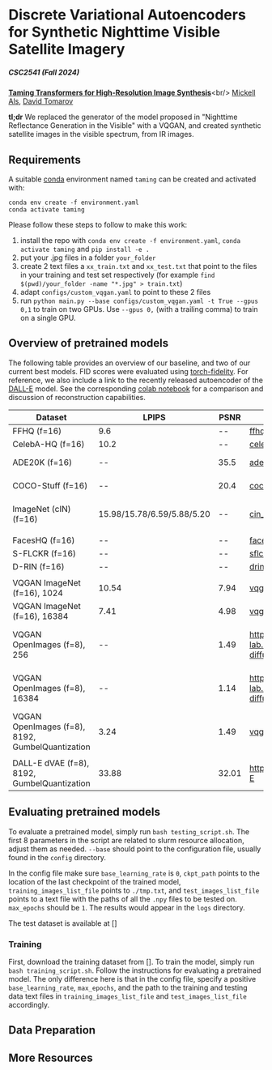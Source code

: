# Discrete Variational Autoencoders for Synthetic Nighttime Visible Satellite Imagery
##### CSC2541 (Fall 2024)

[**Taming Transformers for High-Resolution Image Synthesis**]([https://compvis.github.io/taming-transformers/](https://github.com/Convolution/efficient_ldm.git))<br/>
[Mickell Als](https://github.com/mickyals),
[David Tomarov](https://github.com/Convolution)

**tl;dr** We replaced the generator of the model proposed in "Nighttime Reflectance Generation in the Visible" with a VQGAN, and created synthetic satellite images in the visible spectrum, from IR images.

## Requirements
A suitable [conda](https://conda.io/) environment named `taming` can be created
and activated with:

```
conda env create -f environment.yaml
conda activate taming
```

Please follow these steps to follow to make this work:
1. install the repo with `conda env create -f environment.yaml`, `conda activate taming` and `pip install -e .`
2. put your .jpg files in a folder `your_folder`
3. create 2 text files a `xx_train.txt` and `xx_test.txt` that point to the files in your training and test set respectively (for example `find $(pwd)/your_folder -name "*.jpg" > train.txt`)
4. adapt `configs/custom_vqgan.yaml` to point to these 2 files
5. run `python main.py --base configs/custom_vqgan.yaml -t True --gpus 0,1` to
   train on two GPUs. Use `--gpus 0,` (with a trailing comma) to train on a single GPU.

## Overview of pretrained models
The following table provides an overview of our baseline, and two of our current best models. 
FID scores were evaluated using [torch-fidelity](https://github.com/toshas/torch-fidelity).
For reference, we also include a link to the recently released autoencoder of the [DALL-E](https://github.com/openai/DALL-E) model. 
See the corresponding [colab
notebook](https://colab.research.google.com/github/CompVis/taming-transformers/blob/master/scripts/reconstruction_usage.ipynb)
for a comparison and discussion of reconstruction capabilities.

| Dataset  | LPIPS | PSNR | RMSE |  SSIM | Comments
| ------------- | ------------- | ------------- |-------------  | -------------  |-------------  |
| FFHQ (f=16) | 9.6 | -- | [ffhq_transformer](https://k00.fr/yndvfu95) |  [ffhq_samples](https://k00.fr/j626x093) |
| CelebA-HQ (f=16) | 10.2 | -- | [celebahq_transformer](https://k00.fr/2xkmielf) | [celebahq_samples](https://k00.fr/j626x093) |
| ADE20K (f=16) | -- | 35.5 | [ade20k_transformer](https://k00.fr/ot46cksa) | [ade20k_samples.zip](https://heibox.uni-heidelberg.de/f/70bb78cbaf844501b8fb/) [2k] | evaluated on val split (2k images)
| COCO-Stuff (f=16) | -- | 20.4  | [coco_transformer](https://k00.fr/2zz6i2ce) | [coco_samples.zip](https://heibox.uni-heidelberg.de/f/a395a9be612f4a7a8054/) [5k] | evaluated on val split (5k images)
| ImageNet (cIN) (f=16) | 15.98/15.78/6.59/5.88/5.20 | -- | [cin_transformer](https://k00.fr/s511rwcv) | [cin_samples](https://k00.fr/j626x093) | different decoding hyperparameters |  
| |  | | || |
| FacesHQ (f=16) | -- |  -- | [faceshq_transformer](https://k00.fr/qqfl2do8)
| S-FLCKR (f=16) | -- | -- | [sflckr](https://heibox.uni-heidelberg.de/d/73487ab6e5314cb5adba/) 
| D-RIN (f=16) | -- | -- | [drin_transformer](https://k00.fr/39jcugc5)
| | |  | | || |
| VQGAN ImageNet (f=16), 1024 |  10.54 | 7.94 | [vqgan_imagenet_f16_1024](https://heibox.uni-heidelberg.de/d/8088892a516d4e3baf92/) | [reconstructions](https://k00.fr/j626x093) | Reconstruction-FIDs.
| VQGAN ImageNet (f=16), 16384 | 7.41 | 4.98 |[vqgan_imagenet_f16_16384](https://heibox.uni-heidelberg.de/d/a7530b09fed84f80a887/)  |  [reconstructions](https://k00.fr/j626x093) | Reconstruction-FIDs.
| VQGAN OpenImages (f=8), 256 | -- | 1.49 |https://ommer-lab.com/files/latent-diffusion/vq-f8-n256.zip |  ---  | Reconstruction-FIDs. Available via [latent diffusion](https://github.com/CompVis/latent-diffusion).
| VQGAN OpenImages (f=8), 16384 | -- | 1.14 |https://ommer-lab.com/files/latent-diffusion/vq-f8.zip  |  ---  | Reconstruction-FIDs. Available via [latent diffusion](https://github.com/CompVis/latent-diffusion)
| VQGAN OpenImages (f=8), 8192, GumbelQuantization | 3.24 | 1.49 |[vqgan_gumbel_f8](https://heibox.uni-heidelberg.de/d/2e5662443a6b4307b470/)  |  ---  | Reconstruction-FIDs.
| | |  | | || |
| DALL-E dVAE (f=8), 8192, GumbelQuantization | 33.88 | 32.01 | https://github.com/openai/DALL-E | [reconstructions](https://k00.fr/j626x093) | Reconstruction-FIDs.


## Evaluating pretrained models
To evaluate a pretrained model, simply run `bash testing_script.sh`. The first 8 parameters in the script are related to slurm resource allocation, adjust them as needed. `--base` should point to the configuration file, usually found in the `config` directory.

In the config file make sure `base_learning_rate` is `0`, `ckpt_path` points to the location of the last checkpoint of the trained model, `training_images_list_file` points to `./tmp.txt`, and `test_images_list_file` points to a text file with the paths of all the `.npy` files to be tested on. `max_epochs` should be `1`. The results would appear in the `logs` directory.

The test dataset is available at []

### Training
First, download the training dataset from []. To train the model, simply run `bash training_script.sh`. Follow the instructions for evaluating a pretrained model. The only difference here is that in the config file, specify a positive `base_learning_rate`, `max_epochs`, and the path to the training and testing data text files in `training_images_list_file` and `test_images_list_file` accordingly. 

## Data Preparation

## More Resources
